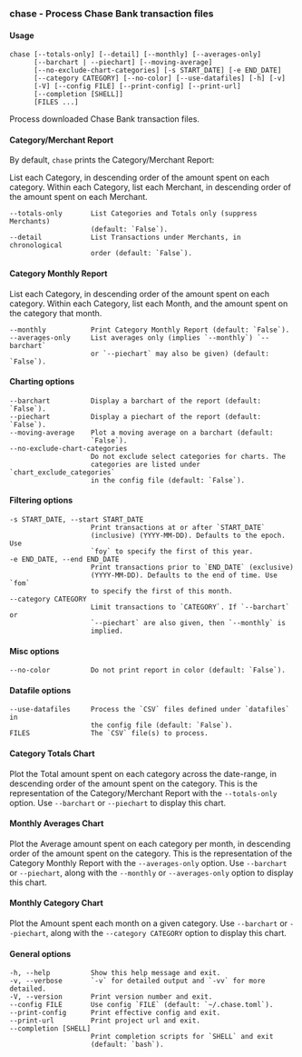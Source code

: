 ### chase - Process Chase Bank transaction files

#### Usage
    chase [--totals-only] [--detail] [--monthly] [--averages-only]
          [--barchart | --piechart] [--moving-average]
          [--no-exclude-chart-categories] [-s START_DATE] [-e END_DATE]
          [--category CATEGORY] [--no-color] [--use-datafiles] [-h] [-v]
          [-V] [--config FILE] [--print-config] [--print-url]
          [--completion [SHELL]]
          [FILES ...]
    
Process downloaded Chase Bank transaction files.

#### Category/Merchant Report
  By default, `chase` prints the Category/Merchant Report:
  
  List each Category, in descending order of the amount spent on each
  category.  Within each Category, list each Merchant, in descending
  order of the amount spent on each Merchant.

    --totals-only       List Categories and Totals only (suppress Merchants)
                        (default: `False`).
    --detail            List Transactions under Merchants, in chronological
                        order (default: `False`).

#### Category Monthly Report
  List each Category, in descending order of the amount spent on each
  category.  Within each Category, list each Month, and the amount
  spent on the category that month.

    --monthly           Print Category Monthly Report (default: `False`).
    --averages-only     List averages only (implies `--monthly`) `--barchart`
                        or `--piechart` may also be given) (default: `False`).

#### Charting options
    --barchart          Display a barchart of the report (default: `False`).
    --piechart          Display a piechart of the report (default: `False`).
    --moving-average    Plot a moving average on a barchart (default:
                        `False`).
    --no-exclude-chart-categories
                        Do not exclude select categories for charts. The
                        categories are listed under `chart_exclude_categories`
                        in the config file (default: `False`).

#### Filtering options
    -s START_DATE, --start START_DATE
                        Print transactions at or after `START_DATE`
                        (inclusive) (YYYY-MM-DD). Defaults to the epoch. Use
                        `foy` to specify the first of this year.
    -e END_DATE, --end END_DATE
                        Print transactions prior to `END_DATE` (exclusive)
                        (YYYY-MM-DD). Defaults to the end of time. Use `fom`
                        to specify the first of this month.
    --category CATEGORY
                        Limit transactions to `CATEGORY`. If `--barchart` or
                        `--piechart` are also given, then `--monthly` is
                        implied.

#### Misc options
    --no-color          Do not print report in color (default: `False`).

#### Datafile options
    --use-datafiles     Process the `CSV` files defined under `datafiles` in
                        the config file (default: `False`).
    FILES               The `CSV` file(s) to process.

#### Category Totals Chart
  Plot the Total amount spent on each category across the date-range,
  in descending order of the amount spent on the category.  This is
  the representation of the Category/Merchant Report with the
  `--totals-only` option.  Use `--barchart` or `--piechart`
  to display this chart.

#### Monthly Averages Chart
  Plot the Average amount spent on each category per month, in
  descending order of the amount spent on the category.  This is
  the representation of the Category Monthly Report with the
  `--averages-only` option.  Use `--barchart` or `--piechart`, along
  with the `--monthly` or `--averages-only` option to display this chart.

#### Monthly Category Chart
  Plot the Amount spent each month on a given category.  Use
  `--barchart` or `--piechart`, along with the `--category CATEGORY`
  option to display this chart.

#### General options
    -h, --help          Show this help message and exit.
    -v, --verbose       `-v` for detailed output and `-vv` for more detailed.
    -V, --version       Print version number and exit.
    --config FILE       Use config `FILE` (default: `~/.chase.toml`).
    --print-config      Print effective config and exit.
    --print-url         Print project url and exit.
    --completion [SHELL]
                        Print completion scripts for `SHELL` and exit
                        (default: `bash`).
